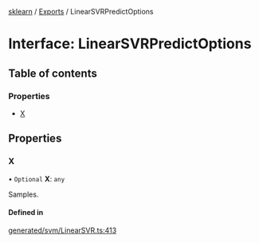 [sklearn](../readme.md) / [Exports](../modules.md) / LinearSVRPredictOptions

# Interface: LinearSVRPredictOptions

## Table of contents

### Properties

- [X](LinearSVRPredictOptions.md#x)

## Properties

### X

• `Optional` **X**: `any`

Samples.

#### Defined in

[generated/svm/LinearSVR.ts:413](https://github.com/transitive-bullshit/scikit-learn-ts/blob/367336a/packages/sklearn/src/generated/svm/LinearSVR.ts#L413)

